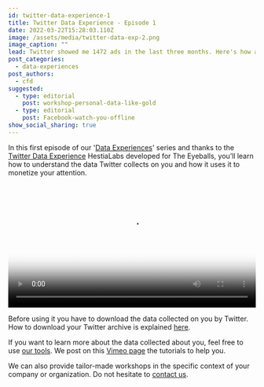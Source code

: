 ```yaml
---
id: twitter-data-experience-1
title: Twitter Data Experience - Episode 1
date: 2022-03-22T15:28:03.110Z
image: /assets/media/twitter-data-exp-2.png
image_caption: ""
lead: Twitter showed me 1472 ads in the last three months. Here's how and why.
post_categories:
  - data-experiences
post_authors:
  - cfd
suggested:
  - type: editorial
    post: workshop-personal-data-like-gold
  - type: editorial
    post: Facebook-watch-you-offline
show_social_sharing: true
---
```

In this first episode of our '[Data Experiences](/en/blog/category/data-experiences/)' series and thanks to the [Twitter Data Experience](https://experiences.hestialabs.org/twitter) HestiaLabs developed for The Eyeballs, you’ll learn how to understand the data Twitter collects on you and how it uses it to monetize your attention.

<video poster="/assets/media/Twitter-Data-Exp-2.png" controls width="100%">
  <source src="/assets/media/1-Stream-Twitter-1-Data Exp_final.mp4" type="video/mp4">
</video>

Before using it you have to download the data collected on you by Twitter. How to download your Twitter archive is explained [here](https://twitter.com/LetTweetBe/status/1417439902753505281?s=20&t=zxogfz_OtQiyxvgNrc4Isw).

If you want to learn more about the data collected about you, feel free to use [our tools](/en/tools/). We post on this [Vimeo page](https://vimeo.com/hestiaai) the tutorials to help you.

We can also provide tailor-made workshops in the specific context of your company or organization. Do not hesitate to [contact us](/en/contact/).